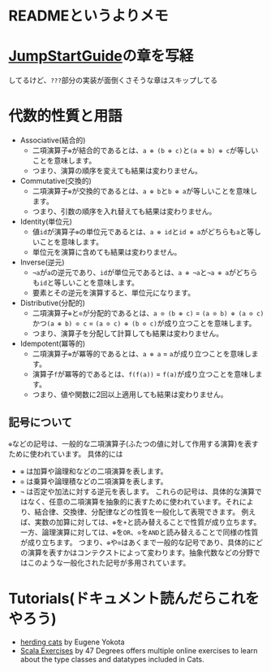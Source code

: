 # READMEというよりメモ

# [JumpStartGuide](https://typelevel.org/cats/jump_start_guide.html)の章を写経
してるけど、`???`部分の実装が面倒くさそうな章はスキップしてる

# 代数的性質と用語
- Associative(結合的)
    - 二項演算子`⊕`が結合的であるとは、`a ⊕ (b ⊕ c)`と`(a ⊕ b) ⊕ c`が等しいことを意味します。
    - つまり、演算の順序を変えても結果は変わりません。
- Commutative(交換的)
    - 二項演算子`⊕`が交換的であるとは、`a ⊕ b`と`b ⊕ a`が等しいことを意味します。
    - つまり、引数の順序を入れ替えても結果は変わりません。
- Identity(単位元)
    - 値`id`が演算子`⊕`の単位元であるとは、`a ⊕ id`と`id ⊕ a`がどちらも`a`と等しいことを意味します。
    - 単位元を演算に含めても結果は変わりません。
- Inverse(逆元)
    - `¬a`が`a`の逆元であり、`id`が単位元であるとは、`a ⊕ ¬a`と`¬a ⊕ a`がどちらも`id`と等しいことを意味します。
    - 要素とその逆元を演算すると、単位元になります。
- Distributive(分配的)
    - 二項演算子`⊕`と`⊙`が分配的であるとは、`a ⊙ (b ⊕ c)` = `(a ⊙ b) ⊕ (a ⊙ c)`かつ`(a ⊕ b) ⊙ c` = `(a ⊙ c) ⊕ (b ⊙ c)`が成り立つことを意味します。
    - つまり、演算子を分配して計算しても結果は変わりません。
- Idempotent(冪等的)
    - 二項演算子`⊕`が冪等的であるとは、`a ⊕ a` = `a`が成り立つことを意味します。
    - 演算子`f`が冪等的であるとは、`f(f(a))` = `f(a)`が成り立つことを意味します。
    - つまり、値や関数に2回以上適用しても結果は変わりません。

## 記号について
`⊕`などの記号は、一般的な二項演算子(ふたつの値に対して作用する演算)を表すために使われています。
具体的には
- `⊕` は加算や論理和などの二項演算を表します。
- `⊙` は乗算や論理積などの二項演算を表します。
- `¬` は否定や加法に対する逆元を表します。
  これらの記号は、具体的な演算ではなく、任意の二項演算を抽象的に表すために使われています。それにより、結合律、交換律、分配律などの性質を一般化して表現できます。
  例えば、実数の加算に対しては、`⊕`を`+`と読み替えることで性質が成り立ちます。 一方、論理演算に対しては、`⊕`を`OR`、`⊙`を`AND`と読み替えることで同様の性質が成り立ちます。
  つまり、`⊕`や`⊙`はあくまで一般的な記号であり、具体的にどの演算を表すかはコンテクストによって変わります。抽象代数などの分野ではこのような一般化された記号が多用されています。

# Tutorials(ドキュメント読んだらこれをやろう)
- [herding cats](http://eed3si9n.com/herding-cats/) by Eugene Yokota
- [Scala Exercises](https://www.scala-exercises.org/cats) by 47 Degrees offers multiple online exercises to learn about the type classes and datatypes included in Cats.

